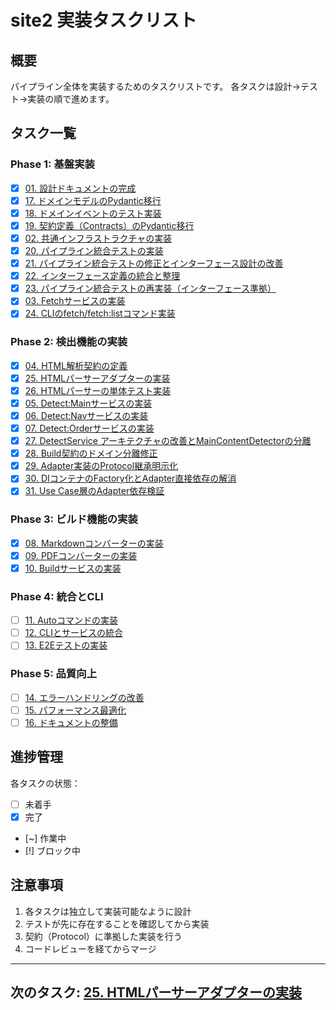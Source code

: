 # site2 実装タスクリスト

## 概要

パイプライン全体を実装するためのタスクリストです。
各タスクは設計→テスト→実装の順で進めます。

## タスク一覧

### Phase 1: 基盤実装

- [x] [01. 設計ドキュメントの完成](todos/20250706-01-complete-design-docs.md)
- [x] [17. ドメインモデルのPydantic移行](todos/20250711-17-migrate-to-pydantic.md)
- [x] [18. ドメインイベントのテスト実装](todos/20250711-18-domain-events-test-task.md)
- [x] [19. 契約定義（Contracts）のPydantic移行](todos/20250712-19-migrate-contracts-to-pydantic.md)
- [x] [02. 共通インフラストラクチャの実装](todos/20250706-02-common-infrastructure.md)
- [x] [20. パイプライン統合テストの実装](todos/20250713-20_pipeline_integration_test.md)
- [x] [21. パイプライン統合テストの修正とインターフェース設計の改善](todos/20250713-21_fix_pipeline_dataflow.md)
- [x] [22. インターフェース定義の統合と整理](todos/20250714-22_unify_interfaces.md)
- [x] [23. パイプライン統合テストの再実装（インターフェース準拠）](todos/20250714-23_reimplement_pipeline_tests.md)
- [x] [03. Fetchサービスの実装](todos/20250706-03-implement-fetch-service.md)
- [x] [24. CLIのfetch/fetch:listコマンド実装](todos/20250715-24_cli_fetch_commands.md)

### Phase 2: 検出機能の実装

- [x] [04. HTML解析契約の定義](todos/20250715-04-define-parser-contracts.md)
- [x] [25. HTMLパーサーアダプターの実装](todos/20250715-25-implement-parser-adapter.md)
- [x] [26. HTMLパーサーの単体テスト実装](todos/20250715-26-implement-parser-tests.md)
- [x] [05. Detect:Mainサービスの実装](todos/20250706-05-implement-detect-main.md)
- [x] [06. Detect:Navサービスの実装](todos/20250706-06-implement-detect-nav.md)
- [x] [07. Detect:Orderサービスの実装](todos/20250706-07-implement-detect-order.md)
- [x] [27. DetectService アーキテクチャの改善とMainContentDetectorの分離](todos/20250717-27-refactoring-architecture.md)
- [x] [28. Build契約のドメイン分離修正](todos/20250717-28-build-domain.md)
- [x] [29. Adapter実装のProtocol継承明示化](todos/20250717-29-adapter-protocol.md)
- [x] [30. DIコンテナのFactory化とAdapter直接依存の解消](todos/20250717-30-di-factory.md)
- [x] [31. Use Case層のAdapter依存検証](todos/20250717-31-use-case-verification.md)

### Phase 3: ビルド機能の実装

- [x] [08. Markdownコンバーターの実装](todos/20250706-08-implement-markdown-converter.md)
- [x] [09. PDFコンバーターの実装](todos/20250706-09-implement-pdf-converter.md)
- [x] [10. Buildサービスの実装](todos/20250706-10-implement-build-service.md)

### Phase 4: 統合とCLI

- [ ] [11. Autoコマンドの実装](todos/20250706-11-implement-auto-command.md)
- [ ] [12. CLIとサービスの統合](todos/20250706-12-integrate-cli-services.md)
- [ ] [13. E2Eテストの実装](todos/20250706-13-implement-e2e-tests.md)

### Phase 5: 品質向上

- [ ] [14. エラーハンドリングの改善](todos/20250706-14-improve-error-handling.md)
- [ ] [15. パフォーマンス最適化](todos/20250706-15-performance-optimization.md)
- [ ] [16. ドキュメントの整備](todos/20250706-16-documentation.md)

## 進捗管理

各タスクの状態：
- [ ] 未着手
- [x] 完了
- [~] 作業中
- [!] ブロック中

## 注意事項

1. 各タスクは独立して実装可能なように設計
2. テストが先に存在することを確認してから実装
3. 契約（Protocol）に準拠した実装を行う
4. コードレビューを経てからマージ

---
**次のタスク**: [25. HTMLパーサーアダプターの実装](todos/20250715-25-implement-parser-adapter.md)
---
